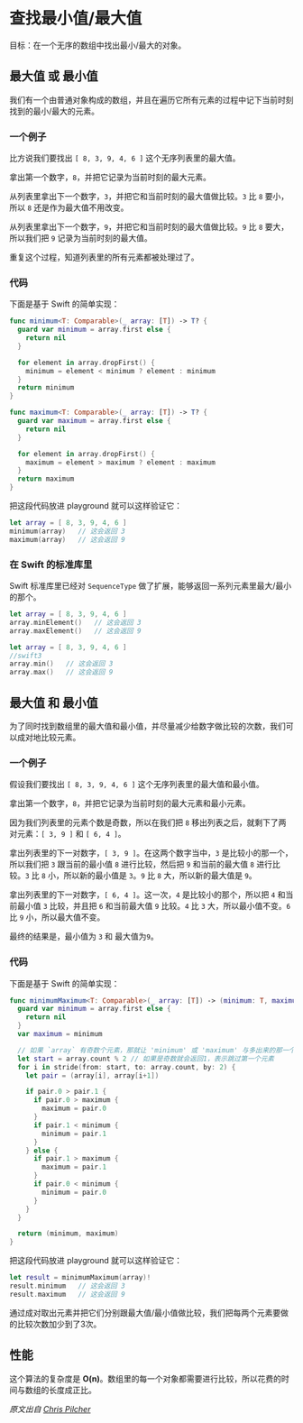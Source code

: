 # 查找最小值/最大值

目标：在一个无序的数组中找出最小/最大的对象。

## 最大值 或 最小值


我们有一个由普通对象构成的数组，并且在遍历它所有元素的过程中记下当前时刻找到的最小/最大的元素。

### 一个例子

比方说我们要找出 `[ 8, 3, 9, 4, 6 ]` 这个无序列表里的最大值。

拿出第一个数字，`8`，并把它记录为当前时刻的最大元素。

从列表里拿出下一个数字，`3`，并把它和当前时刻的最大值做比较。`3` 比 `8` 要小，所以 `8` 还是作为最大值不用改变。

从列表里拿出下一个数字，`9`，并把它和当前时刻的最大值做比较。`9` 比 `8` 要大，所以我们把 `9` 记录为当前时刻的最大值。

重复这个过程，知道列表里的所有元素都被处理过了。

### 代码

下面是基于 Swift 的简单实现：

```swift
func minimum<T: Comparable>(_ array: [T]) -> T? {
  guard var minimum = array.first else {
    return nil
  }

  for element in array.dropFirst() {
    minimum = element < minimum ? element : minimum
  }
  return minimum
}

func maximum<T: Comparable>(_ array: [T]) -> T? {
  guard var maximum = array.first else {
    return nil
  }

  for element in array.dropFirst() {
    maximum = element > maximum ? element : maximum
  }
  return maximum
}
```

把这段代码放进 playground 就可以这样验证它：

```swift
let array = [ 8, 3, 9, 4, 6 ]
minimum(array)   // 这会返回 3
maximum(array)   // 这会返回 9
```

### 在 Swift 的标准库里

Swift 标准库里已经对 `SequenceType` 做了扩展，能够返回一系列元素里最大/最小的那个。

```swift
let array = [ 8, 3, 9, 4, 6 ]
array.minElement()   // 这会返回 3
array.maxElement()   // 这会返回 9
```

```swift
let array = [ 8, 3, 9, 4, 6 ]
//swift3
array.min()   // 这会返回 3
array.max()   // 这会返回 9
```

## 最大值 和 最小值

为了同时找到数组里的最大值和最小值，并尽量减少给数字做比较的次数，我们可以成对地比较元素。

### 一个例子

假设我们要找出 `[ 8, 3, 9, 4, 6 ]` 这个无序列表里的最大值和最小值。

拿出第一个数字，`8`，并把它记录为当前时刻的最大元素和最小元素。

因为我们列表里的元素个数是奇数，所以在我们把 `8` 移出列表之后，就剩下了两对元素：`[ 3, 9 ]` 和 `[ 6, 4 ]`。

拿出列表里的下一对数字，`[ 3, 9 ]`。在这两个数字当中，`3` 是比较小的那一个，所以我们把 `3` 跟当前的最小值 `8` 进行比较，然后把 `9` 和当前的最大值 `8` 进行比较。`3` 比 `8` 小，所以新的最小值是 `3`。`9` 比 `8` 大，所以新的最大值是 `9`。

拿出列表里的下一对数字，`[ 6, 4 ]`。这一次，`4` 是比较小的那个，所以把 `4` 和当前最小值 `3` 比较，并且把 `6` 和当前最大值 `9` 比较。`4` 比 `3` 大，所以最小值不变。`6` 比 `9` 小，所以最大值不变。

最终的结果是，最小值为 `3` 和 最大值为`9`。

### 代码

下面是基于 Swift 的简单实现：

```swift
func minimumMaximum<T: Comparable>(_ array: [T]) -> (minimum: T, maximum: T)? {
  guard var minimum = array.first else {
    return nil
  }
  var maximum = minimum

  // 如果 `array` 有奇数个元素，那就让 'minimum' 或 'maximum' 与多出来的那一个成对
  let start = array.count % 2 // 如果是奇数就会返回1，表示跳过第一个元素
  for i in stride(from: start, to: array.count, by: 2) {
    let pair = (array[i], array[i+1])

    if pair.0 > pair.1 {
      if pair.0 > maximum {
        maximum = pair.0
      }
      if pair.1 < minimum {
        minimum = pair.1
      }
    } else {
      if pair.1 > maximum {
        maximum = pair.1
      }
      if pair.0 < minimum {
        minimum = pair.0
      }
    }
  }

  return (minimum, maximum)
}
```

把这段代码放进 playground 就可以这样验证它：

```swift
let result = minimumMaximum(array)!
result.minimum   // 这会返回 3
result.maximum   // 这会返回 9
```

通过成对取出元素并把它们分别跟最大值/最小值做比较，我们把每两个元素要做的比较次数加少到了3次。

## 性能

这个算法的复杂度是  **O(n)**。数组里的每一个对象都需要进行比较，所以花费的时间与数组的长度成正比。

*原文出自 [Chris Pilcher](https://github.com/chris-pilcher)*